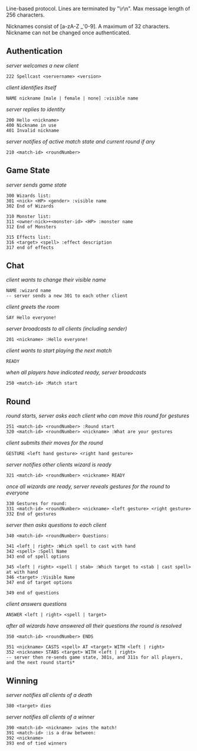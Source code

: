 

Line-based protocol.  Lines are terminated by "\r\n". Max message length of 256 characters.

Nicknames consist of [a-zA-Z _'0-9].  A maximum of 32 characters.  Nickname can not be changed once authenticated.



Authentication
----

*server welcomes a new client*

    222 Spellcast <servername> <version>

*client identifies itself*

    NAME nickname [male | female | none] :visible name

*server replies to identity*

    200 Hello <nickname>
    400 Nickname in use
    401 Invalid nickname

*server notifies of active match state and current round if any*

    210 <match-id> <roundNumber>


Game State
-----
*server sends game state*

    300 Wizards list:
    301 <nick> <HP> <gender> :visible name
    302 End of Wizards

    310 Monster list:
    311 <owner-nick>+<monster-id> <HP> :monster name
    312 End of Monsters

    315 Effects list:
    316 <target> <spell> :effect description
    317 end of effects


Chat
----
*client wants to change their visible name*

    NAME :wizard name
    -- server sends a new 301 to each other client

*client greets the room*

    SAY Hello everyone!

*server broadcasts to all clients (including sender)*

    201 <nickname> :Hello everyone!



*client wants to start playing the next match*

    READY

*when all players have indicated ready, server broadcasts*

    250 <match-id> :Match start



Round
----
*round starts, server asks each client who can move this round for gestures*

    251 <match-id> <roundNumber> :Round start
    320 <match-id> <roundNumber> <nickname> :What are your gestures

*client submits their moves for the round*

    GESTURE <left hand gesture> <right hand gesture>

*server notifies other clients wizard is ready*

    321 <match-id> <roundNumber> <nickname> READY

*once all wizards are ready, server reveals gestures for the round to everyone*

    330 Gestures for round:
    331 <match-id> <roundNumber> <nickname> <left gesture> <right gesture>
    332 End of gestures

*server then asks questions to each client*

    340 <match-id> <roundNumber> Questions:

    341 <left | right> :Which spell to cast with hand
    342 <spell> :Spell Name
    343 end of spell options

    345 <left | right> <spell | stab> :Which target to <stab | cast spell> at with hand
    346 <target> :Visible Name
    347 end of target options

    349 end of questions

*client answers questions*

    ANSWER <left | right> <spell | target>

*after all wizards have answered all their questions the round is resolved*

    350 <match-id> <roundNumber> ENDS

    351 <nickname> CASTS <spell> AT <target> WITH <left | right>
    352 <nickname> STABS <target> WITH <left | right>
    -- server then re-sends game state, 301s, and 311s for all players, and the next round starts*


Winning
-----

*server notifies all clients of a death*

    380 <target> dies

*server notifies all clients of a winner*

    390 <match-id> <nickname> :wins the match!
    391 <match-id> :is a draw between:
    392 <nickname>
    393 end of tied winners
